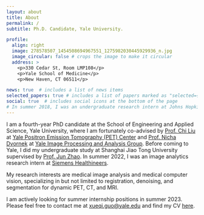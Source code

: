 ```yaml
---
layout: about
title: About
permalink: /
subtitle: Ph.D. Candidate, Yale University.

profile:
  align: right
  image: 278578507_1454508694967551_1275982030445929936_n.jpg
  image_circular: false # crops the image to make it circular
  address: >
    <p>330 Cedar St, Room LMP108</p>
    <p>Yale School of Medicine</p>
    <p>New Haven, CT 06511</p>

news: true  # includes a list of news items
selected_papers: true # includes a list of papers marked as "selected={true}"
social: true  # includes social icons at the bottom of the page
# In summer 2018, I was an undergraduate research intern at Johns Hopkins University, fortunately under the supervision of [Prof. Web Stayman](https://www.bme.jhu.edu/people/faculty/j-webster-stayman/) and [Dr. Grace Gang](https://engineering.jhu.edu/faculty/grace-gang/) at [AIAI Lab](https://aiai.jhu.edu/). 
---
```


I am a fourth-year PhD candidate at the School of Engineering and Applied Science, Yale University, where I am fortunately co-advised by [Prof. Chi Liu](https://seas.yale.edu/faculty-research/faculty-directory/chi-liu) at [Yale Positron Emission Tomography (PET) Center](https://medicine.yale.edu/pet/) and [Prof. Nicha Dvornek](http://www.hellonicha.com/) at [Yale Image Processing and Analysis Group](https://medicine.yale.edu/bioimaging/ipa/people/). Before coming to Yale, I did my undergraduate study at Shanghai Jiao Tong University supervised by [Prof. Jun Zhao](https://bme.sjtu.edu.cn/En/FacultyDetail/76). In summer 2022, I was an image analytics research intern at [Siemens Healthineers](https://www.siemens-healthineers.com/). 

My research interests are medical image analysis and medical computer vision, specializing in but not limited to registration, denoising, and segmentation for dynamic PET, CT, and MRI.

I am actively looking for summer internship positions in summer 2023. Please feel free to contact me at [xueqi.guo@yale.edu](mailto:xueqi.guo@yale.edu) and find my CV [here](#).
